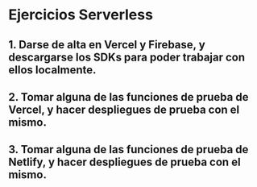 # Ejercicios Serverless

## 1. Darse de alta en Vercel y Firebase, y descargarse los SDKs para poder trabajar con ellos localmente.

## 2. Tomar alguna de las funciones de prueba de Vercel, y hacer despliegues de prueba con el mismo.

## 3. Tomar alguna de las funciones de prueba de Netlify, y hacer despliegues de prueba con el mismo.